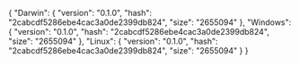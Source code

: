 {
  "Darwin": {
    "version": "0.1.0",
    "hash": "2cabcdf5286ebe4cac3a0de2399db824",
    "size": "2655094"
  },
  "Windows": {
    "version": "0.1.0",
    "hash": "2cabcdf5286ebe4cac3a0de2399db824",
    "size": "2655094"
  },
  "Linux": {
    "version": "0.1.0",
    "hash": "2cabcdf5286ebe4cac3a0de2399db824",
    "size": "2655094"
  }
}
